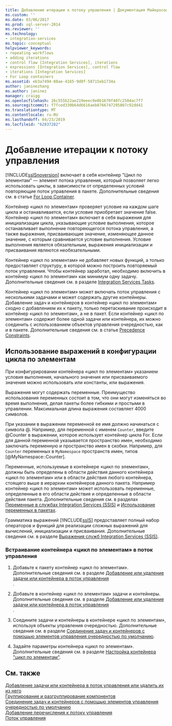 ```yaml
---
title: Добавление итерации к потоку управления | Документация Майкрософт
ms.custom: ''
ms.date: 03/06/2017
ms.prod: sql-server-2014
ms.reviewer: ''
ms.technology:
- integration-services
ms.topic: conceptual
helpviewer_keywords:
- repeating workflows
- adding iterations
- control flow [Integration Services], iterations
- expressions [Integration Services], control flow
- iterations [Integration Services]
- For Loop containers
ms.assetid: eb3a7494-88ae-4165-9d0f-58715eb1734a
author: janinezhang
ms.author: janinez
manager: craigg
ms.openlocfilehash: 26c555b22ae219eeec9e0b1670f407c2504ac7f7
ms.sourcegitcommit: f7fced330b64d6616aeb8766747295807c92dd41
ms.translationtype: MT
ms.contentlocale: ru-RU
ms.lasthandoff: 04/23/2019
ms.locfileid: "62837282"
---
```

# <a name="add-iteration-to-a-control-flow"></a>Добавление итерации к потоку управления
  [!INCLUDE[ssISnoversion](../includes/ssisnoversion-md.md)] включает в себя контейнер "Цикл по элементам" — элемент потока управления, который позволяет легко использовать циклы, в зависимости от определенных условий повторяющие поток управления в пакете. Дополнительные сведения см. в статье [For Loop Container](control-flow/for-loop-container.md).  
  
 Контейнер «цикл по элементам» проверяет условие на каждом шаге цикла и останавливается, если условие приобретает значение false. Контейнер «цикл по элементам» включает в себя выражения для инициализации цикла, указывающие условие выполнения, которое останавливает выполнение повторяющегося потока управления, а также выражения, присваивающие значение, изменяющее данное значение, с которым сравнивается условие выполнения. Условие выполнения является обязательным, выражения инициализации и присваивания являются необязательными.  
  
 Контейнер «цикл по элементам» не добавляет новых функций, а только предоставляет структуру, в которой можно построить повторяемый поток управления. Чтобы контейнер заработал, необходимо включить в контейнер «цикл по элементам» как минимум одну задачу. Дополнительные сведения см. в разделе [Integration Services Tasks](control-flow/integration-services-tasks.md).  
  
 Контейнер «цикл по элементам» может включать поток управления с несколькими задачами и может содержать другие контейнеры. Добавление задач и контейнеров в контейнер «цикл по элементам» сходно с добавлением их к пакету, только перетаскивание происходит в контейнер «цикл по элементам», а не в пакет. Если контейнер «цикл по элементам» содержит более одной задачи или контейнера, их можно соединить с использованием объектов управления очередностью, как и в пакете. Дополнительные сведения см. в статье [Precedence Constraints](control-flow/precedence-constraints.md).  
  
## <a name="using-expressions-in-for-loop-configuration"></a>Использование выражений в конфигурации цикла по элементам  
 При конфигурировании контейнера «цикл по элементам» указанием условия выполнения, начального значения или присваиваемого значения можно использовать или константы, или выражения.  
  
 Выражения могут содержать переменные. Преимущество использования переменных состоит в том, что они могут изменяться во время выполнения, делая пакеты более гибкими и простыми в управлении. Максимальная длина выражения составляет 4000 символов.  
  
 При указании в выражении переменной ее имя должно начинаться с символа @. Например, для переменной с именем `Counter`, введите @Counter в выражении, которое использует контейнер цикла For. Если для данной переменной указывается пространство имен, необходимо заключать переменную и пространство имен в скобки. Например, для `Counter` переменных в `MyNamespace` пространств имен, типов [@MyNamespace::Counter].  
  
 Переменные, используемые в контейнере «цикл по элементам», должны быть определены в области действия данного контейнера «цикл по элементам» или в области действия любого контейнера, стоящего выше в иерархии контейнеров данного пакета. Например контейнер «цикл по элементам» может использовать переменные, определенные в его области действия и определенные в области действия пакета. Дополнительные сведения см. в разделах [Переменные в службах Integration Services (SSIS)](integration-services-ssis-variables.md) и [Использование переменных в пакетах](../../2014/integration-services/use-variables-in-packages.md).  
  
 Грамматика выражений [!INCLUDE[ssIS](../includes/ssis-md.md)] предоставляет полный набор операторов и функций для реализации сложных выражений для вычислений, инициализации и присваивания. Дополнительные сведения см. в разделе [Выражения служб Integration Services (SSIS)](expressions/integration-services-ssis-expressions.md).  
  
### <a name="to-implement-a-for-loop-container-in-a-control-flow"></a>Встраивание контейнера «цикл по элементам» в поток управления  
  
1.  Добавьте к пакету контейнер «цикл по элементам». Дополнительные сведения см. в разделе [Добавление или удаление задачи или контейнера в поток управления](control-flow/add-or-delete-a-task-or-a-container-in-a-control-flow.md)  
  .  
  
2.  Добавьте в контейнер «цикл по элементам» задачи и контейнеры. Дополнительные сведения см. в разделе [Добавление или удаление задачи или контейнера в поток управления](control-flow/add-or-delete-a-task-or-a-container-in-a-control-flow.md)  
  .  
  
3.  Соедините задачи и контейнеры в контейнере «цикл по элементам», используя объекты управления очередностью. Дополнительные сведения см. в разделе [Соединение задач и контейнеров с помощью элементов управления очередностью по умолчанию](../../2014/integration-services/connect-tasks-and-containers-by-using-a-default-precedence-constraint.md).  
  
4.  Задайте параметры контейнера «цикл по элементам». Дополнительные сведения см. в разделе [Настройка контейнера "цикл по элементам"](../../2014/integration-services/configure-a-for-loop-container.md).  
  
## <a name="see-also"></a>См. также  
 [Добавление задачи или контейнера в поток управления или удалить их из него](control-flow/add-or-delete-a-task-or-a-container-in-a-control-flow.md)   
 [Группирование и разгруппирование компонентов](group-or-ungroup-components.md)   
 [Соединение задач и контейнеров с помощью элементов управления очередностью по умолчанию](../../2014/integration-services/connect-tasks-and-containers-by-using-a-default-precedence-constraint.md)   
 [Добавление перечисления к потоку управления](../../2014/integration-services/add-enumeration-to-a-control-flow.md)   
 [Поток управления](control-flow/control-flow.md)  
  
  
